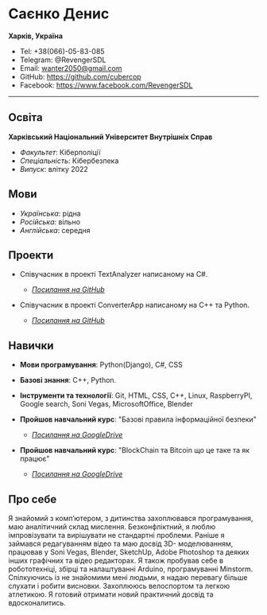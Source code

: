 Саєнко Денис 
==============

__Харків, Україна__

- Tel: +38(066)-05-83-085
- Telegram: @RevengerSDL
- Email: wanter2050@gmail.com
- GitHub: https://github.com/cubercop
- Facebook: https://www.facebook.com/RevengerSDL

***

## Освіта

__Харківський Національний Університет Внутрішніх Справ__
- _Факультет_: Кіберполіції
- _Спеціальність_: Кібербезпека
- _Випуск_: влітку 2022


## Мови

- _Українська_: рідна
- _Російська_: вільно
- _Англійська_: середня


## Проекти

- Співучасник в проекті TextAnalyzer написаному на C#.
	- [_Посилання на GitHub_][ConverterApp]

- Співучасник в проекті ConverterApp написаному на С++ та Python.
	- [_Посилання на GitHub_][TextAnalyzer] 


## Навички

- __Мови програмування__: Python(Django), C#, CSS
-  __Базові знання__: C++, Python.

- __Інструменти та технології__: Git, HTML, CSS, C++, Linux, RaspberryPI, Google search, Soni Vegas, MicrosoftOffice, Blender

- __Пройшов навчальний курс__: "Базові правила інформаційної безпеки"
	- [_Посилання на GoogleDrive_][sertefikat1]
- __Пройшов навчальний курс__: "BlockChain та Bitcoin що це таке та як працює"
	- [_Посилання на GoogleDrive_][sertefikat2]

## Про себе

Я знайомий з комп’ютером, з дитинства захоплювався програмування, маю аналітичний склад мислення. Безконфліктний, я люблю імпровізувати та вирішувати не стандартні проблеми. Раніше я займався редагуванням відео та маю досвід 3D- моделюванням, працював у Soni Vegas, Blender, SketchUp, Adobe Photoshop та деяких інших графічних та відео редакторах. Я також пробував себе в робототехніці, збірці та налаштуванні Arduino, програмуванні Minstorm. Спілкуючись із не знайомими мені людьми, я надаю перевагу більше слухати і робити висновки. Захоплююсь велоспортом та легкою атлетикою. Я готовий отримати новий практичний досвід та вдосконалитись.

[ConverterApp]: https://github.com/Palamariuk/ConverterApp
[TextAnalyzer]: https://github.com/Palamariuk/TextAnalyzer
[sertefikat1]: https://drive.google.com/file/d/1wg3prJq8_6AfyLyUygjF29zQSFBuf3V7/view?usp=sharing
[sertefikat2]: https://drive.google.com/file/d/13dR3ucaYz2kviRt8-0y0P5VolggFG2ZI/view?usp=sharing
